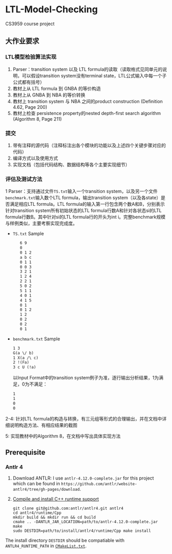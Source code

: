 # LTL-Model-Checking
CS3959 course project

## 大作业要求
### LTL模型检验算法实现

1. Parser：transition system 以及 LTL formula的读取（读取格式见同单元的说明，可以假设transition system没有terminal state，LTL公式输入中每一个子公式都有括号）
2. 教材上从 LTL formula 到 GNBA 的等价构造
3. 教材上从 GNBA 到 NBA 的等价转换
4. 教材上 transition system 与 NBA 之间的product construction (Definition 4.62, Page 200)
5. 教材上检查 persistence property的nested depth-first search algorithm (Algorithm 8, Page 211)

### 提交
1. 带有注释的源代码（注释标注出各个模块的功能以及上述四个关键步骤对应的代码）
2. 编译方式以及使用方式
3. 实现文档（包括代码结构、数据结构等各个主要实现细节）

### 评估及测试方法

1 Parser：支持通过文件`TS.txt`输入一个transition system，以及另一个文件`benchmark.txt`输入数个LTL formula，输出transition system（以及各state）是否满足相应LTL formula。LTL formula的输入第一行包含两个数A和B，分别表示针对transition system所有初始状态的LTL formula行数A和针对各状态si的LTL formula行数B。其中针对si的LTL formula行的开头为int i。完整benchmark规模与样例类似，主要考察实现完成度。
   -  `TS.txt` Sample
      ```txt
         6 9
         0 
         0 1 2
         a b c
         0 1 1
         0 0 3
         3 2 1
         1 2 4
         2 2 1
         5 0 2
         5 1 1
         4 0 1
         4 1 5
         0 1
         0 1 2
         1 2
         0 2
         0 2
         0 1
      ```
   - `benchmark.txt` Sample
      ```txt
      1 3
      G(a \/ b)
      1 X(a /\ c)
      2 !(Fa)
      3 c U (!a)
      ```
      以Input Format中的transition system例子为准，逐行输出分析结果，1为满足，0为不满足：
      ```txt
      1
      1
      0
      0
      ```
2-4: 针对LTL formula的构造与转换，有三元组等形式的合理输出，并在文档中详细说明构造方法、有相应结果的截图

5: 实现教材中的Algorithm 8，在文档中写出具体实现方法

## Prerequisite
### Antlr 4
1. Download ANTLR:
I use `antlr-4.12.0-complete.jar` for this project which can be found in `https://github.com/antlr/website-antlr4/tree/gh-pages/download`.

2. [Compile and install C++ runtime support](https://github.com/antlr/antlr4/tree/master/runtime/Cpp#compiling-on-linux)

   ```shell
   git clone git@github.com:antlr/antlr4.git antlr4
   cd antlr4/runtime/Cpp 
   mkdir build && mkdir run && cd build
   cmake .. -DANTLR_JAR_LOCATION=path/to/antlr-4.12.0-complete.jar
   make
   sudo DESTDIR=path/to/install/antlr4/runtime/Cpp make install
   ```


The install directory `DESTDIR` should be compatiable with `ANTLR4_RUNTIME_PATH` in [`CMakeList.txt`](src/CMakeLists.txt).
